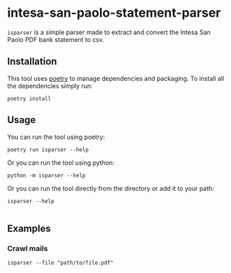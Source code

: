 # intesa-san-paolo-statement-parser

`isparser` is a simple parser made to extract and convert the Intesa San Paolo PDF bank statement to csv.

## Installation

This tool uses [poetry](https://python-poetry.org/) to manage dependencies and packaging. To install all the
dependencies
simply run:

``` shell
poetry install
```

## Usage

You can run the tool using poetry:

``` shell
poetry run isparser --help
```

Or you can run the tool using python:

``` shell
python -m isparser --help
```

Or you can run the tool directly from the directory or add it to your path:

``` shell
isparser --help
```

```shell

```

## Examples

### Crawl mails

``` shell
isparser --file "path/to/file.pdf"
```